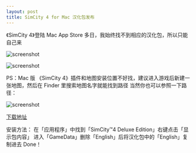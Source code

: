 ```yaml
---
layout: post
title: SimCity 4 for Mac 汉化包发布
---
```

《SimCity 4》登陆 Mac App Store 多日，我始终找不到相应的汉化包，所以只能自己来

![screenshot](http://simcitysandbox.qiniudn.com/uploads/image/20140423151631_67632.png)

![screenshot](http://simcitysandbox.qiniudn.com/uploads/image/20140423151701_15098.png)

PS：Mac 版 《SimCity 4》插件和地图安装位置不好找，建议进入游戏后新建一张地图，然后在 Finder 里搜索地图名字就能找到路径
当然你也可以参照一下路径：

![screenshot](http://simcitysandbox.qiniudn.com/uploads/image/20140423151510_22051.png)

[下载地址](http://simcitysandbox.qiniudn.com/uploads/file/20140423152723_98709.zip)

安装方法：
在「应用程序」中找到「SimCity™4 Deluxe Edition」右键点击「显示包内容」
进入「GameData」删除「English」后将汉化包中的「English」复制进去
Done！
